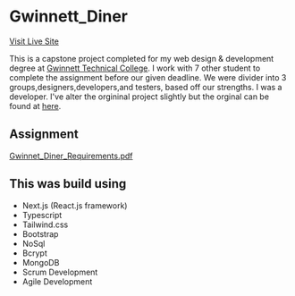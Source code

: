 # Gwinnett_Diner

[Visit Live Site](https://gwinnett-diner-v2.vercel.app/)

This is a capstone project completed for my web design & development degree at [Gwinnett Technical College](https://gwinnetttech.edu/websitedesignanddevelopment/). I work with 7 other student to complete the assignment before our given deadline. We were divider into 3 groups,designers,developers,and testers, based off our strengths. I was a developer. I've alter the orgininal project slightly but the orginal can be found at [here](https://gwinnett-diner.vercel.app/).

## Assignment

[Gwinnet_Diner_Requirements.pdf](https://github.com/nsikan-na/Gwinnett_Dinner-v2/files/8337603/Gwinnet_Diner_Requirements.pdf)

## This was build using

- Next.js (React.js framework)
- Typescript
- Tailwind.css
- Bootstrap
- NoSql
- Bcrypt
- MongoDB
- Scrum Development
- Agile Development
